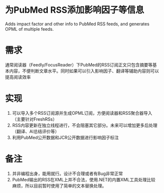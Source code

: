 # 为PubMed RSS添加影响因子等信息

Adds impact factor and other info to PubMed RSS feeds, and generates OPML of multiple feeds.

# 需求

通常阅读器（Feedly/FocusReader）下PubMed的RSS订阅正文只包含摘要等基本内容，不便判断文章水平。同时如果可以引入影响因子、翻译等辅助内容则可以提高阅读效率

# 实现

1. 可以导入多个RSS订阅源并生成OPML订阅，方便阅读器和RSS聚合器导入（主要针对FreshRSs）
2. RSS内容更新在独立线程进行，不会阻塞其它部分。未来可以增加更多后处理（翻译、AI总结评价等）
3. 利用PubMed公开数据和JCR公开数据进行影响因子标注

# 备注

1. 并非编程出身，能用就行。设计不合理或者有Bug非常正常
2. PubMed输出的RSS在XML上并不合法，使用.NET的内置XML工具处理比较麻烦，所以目前暂时使用了简单的文本替换处理。
